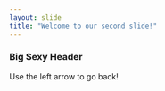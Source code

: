 ```yaml
---
layout: slide
title: "Welcome to our second slide!"
---
```

### Big Sexy Header
Use the left arrow to go back!
